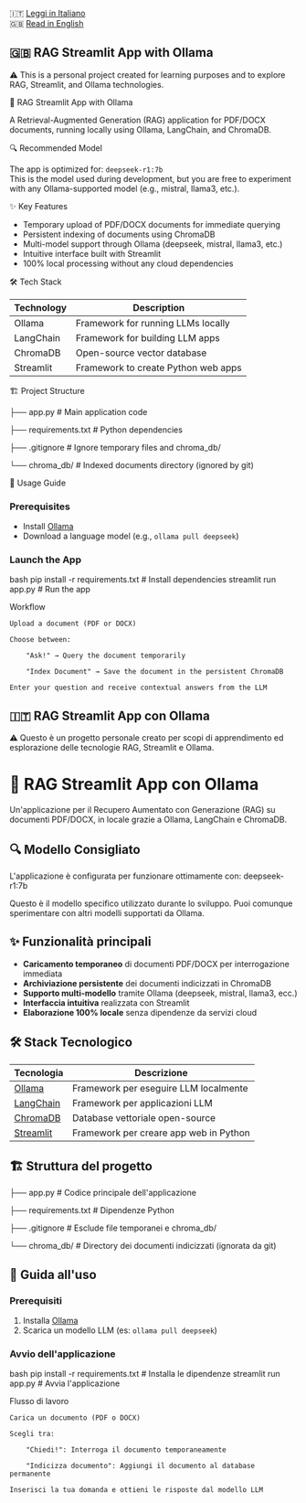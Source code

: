 🇮🇹 [Leggi in Italiano](#rag-streamlit-app-con-ollama)  
🇬🇧 [Read in English](#rag-streamlit-app-with-ollama)


## 🇬🇧 RAG Streamlit App with Ollama

⚠️ This is a personal project created for learning purposes and to explore RAG, Streamlit, and Ollama technologies.

🚀 RAG Streamlit App with Ollama

A Retrieval-Augmented Generation (RAG) application for PDF/DOCX documents, running locally using Ollama, LangChain, and ChromaDB.

🔍 Recommended Model

The app is optimized for: `deepseek-r1:7b`  
This is the model used during development, but you are free to experiment with any Ollama-supported model (e.g., mistral, llama3, etc.).

✨ Key Features

- Temporary upload of PDF/DOCX documents for immediate querying  
- Persistent indexing of documents using ChromaDB  
- Multi-model support through Ollama (deepseek, mistral, llama3, etc.)  
- Intuitive interface built with Streamlit  
- 100% local processing without any cloud dependencies

🛠 Tech Stack

| Technology   | Description                        |
|--------------|------------------------------------|
| Ollama       | Framework for running LLMs locally |
| LangChain    | Framework for building LLM apps    |
| ChromaDB     | Open-source vector database         |
| Streamlit    | Framework to create Python web apps|

🏗 Project Structure

├── app.py # Main application code

├── requirements.txt # Python dependencies

├── .gitignore # Ignore temporary files and chroma_db/

└── chroma_db/ # Indexed documents directory (ignored by git)


🚀 Usage Guide

### Prerequisites

- Install [Ollama](https://ollama.com)
- Download a language model (e.g., `ollama pull deepseek`)

### Launch the App

bash
pip install -r requirements.txt   # Install dependencies
streamlit run app.py              # Run the app

Workflow

    Upload a document (PDF or DOCX)

    Choose between:

        "Ask!" → Query the document temporarily

        "Index Document" → Save the document in the persistent ChromaDB

    Enter your question and receive contextual answers from the LLM


## 🇮🇹 RAG Streamlit App con Ollama

⚠️ Questo è un progetto personale creato per scopi di apprendimento ed esplorazione delle tecnologie RAG, Streamlit e Ollama.
# 🚀 RAG Streamlit App con Ollama

Un'applicazione per il Recupero Aumentato con Generazione (RAG) su documenti PDF/DOCX, in locale grazie a Ollama, LangChain e ChromaDB.

## 🔍 Modello Consigliato
L'applicazione è configurata per funzionare ottimamente con:
deepseek-r1:7b

Questo è il modello specifico utilizzato durante lo sviluppo. Puoi comunque sperimentare con altri modelli supportati da Ollama.

## ✨ Funzionalità principali

- **Caricamento temporaneo** di documenti PDF/DOCX per interrogazione immediata
- **Archiviazione persistente** dei documenti indicizzati in ChromaDB
- **Supporto multi-modello** tramite Ollama (deepseek, mistral, llama3, ecc.)
- **Interfaccia intuitiva** realizzata con Streamlit
- **Elaborazione 100% locale** senza dipendenze da servizi cloud

## 🛠 Stack Tecnologico

| Tecnologia | Descrizione |
|------------|-------------|
| [Ollama](https://ollama.com/) | Framework per eseguire LLM localmente |
| [LangChain](https://www.langchain.com/) | Framework per applicazioni LLM |
| [ChromaDB](https://www.trychroma.com/) | Database vettoriale open-source |
| [Streamlit](https://streamlit.io/) | Framework per creare app web in Python |

## 🏗 Struttura del progetto

├── app.py # Codice principale dell'applicazione

├── requirements.txt # Dipendenze Python

├── .gitignore # Esclude file temporanei e chroma_db/

└── chroma_db/ # Directory dei documenti indicizzati (ignorata da git)


## 🚀 Guida all'uso

### Prerequisiti
1. Installa [Ollama](https://ollama.com/)
2. Scarica un modello LLM (es: `ollama pull deepseek`)

### Avvio dell'applicazione
bash
pip install -r requirements.txt  # Installa le dipendenze
streamlit run app.py            # Avvia l'applicazione

Flusso di lavoro

    Carica un documento (PDF o DOCX)

    Scegli tra:

        "Chiedi!": Interroga il documento temporaneamente

        "Indicizza documento": Aggiungi il documento al database permanente

    Inserisci la tua domanda e ottieni le risposte dal modello LLM
